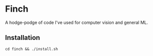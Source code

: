 # Finch
A hodge-podge of code I've used for computer vision and general ML.

## Installation

    cd finch && ./install.sh
